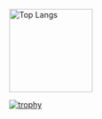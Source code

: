 <p align="left"> 
  <img alt="Top Langs" height="150px" src="https://github-readme-stats.vercel.app/api/top-langs/?username=NaCl5alt&layout=compact&theme=onedark" />
</p>

[![trophy](https://github-profile-trophy.vercel.app/?username=NaCl5alt&theme=onedark&column=7)](https://github.com/ryo-ma/github-profile-trophy)

